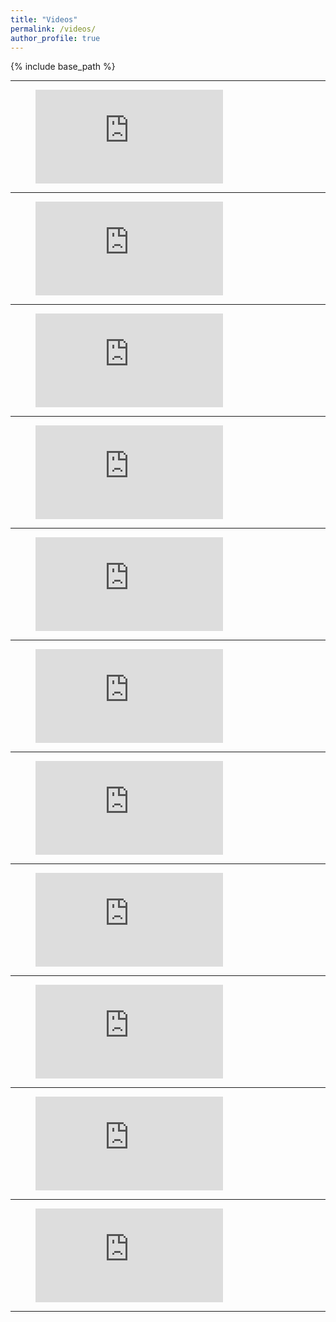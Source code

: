 ```yaml
---
title: "Videos"
permalink: /videos/
author_profile: true
---
```


{% include base_path %}

***

<figure class="video_container">
  <iframe src="https://www.youtube.com/embed/K15lNBAKDCs" frameborder="0" allowfullscreen="true"> </iframe>
</figure>

***

<figure class="video_container">
  <iframe src="https://www.youtube.com/embed/qoUlbSAiRko" frameborder="0" allowfullscreen="true"> </iframe>
</figure>

***

<figure class="video_container">
  <iframe src="https://www.youtube.com/embed/tGQO-6DPT1M" frameborder="0" allowfullscreen="true"> </iframe>
</figure>

***

<figure class="video_container">
  <iframe src="https://www.youtube.com/embed/igwULi_H1Kg" frameborder="0" allowfullscreen="true"> </iframe>
</figure>

***

<figure class="video_container">
  <iframe src="https://www.youtube.com/embed/XdUtyGu3p1o" frameborder="0" allowfullscreen="true"> </iframe>
</figure>

***

<figure class="video_container">
  <iframe src="https://www.youtube.com/embed/QCnU_M6DhYU" frameborder="0" allowfullscreen="true"> </iframe>
</figure>

***

<figure class="video_container">
  <iframe src="https://www.youtube.com/embed/_VBww8YQuA8" frameborder="0" allowfullscreen="true"> </iframe>
</figure>

***

<figure class="video_container">
  <iframe src="https://www.youtube.com/embed/24175-D8qZI" frameborder="0" allowfullscreen="true"> </iframe>
</figure>

***

<figure class="video_container">
  <iframe src="https://www.youtube.com/embed/4Q0eWI2UiT4" frameborder="0" allowfullscreen="true"> </iframe>
</figure>

***

<figure class="video_container">
  <iframe src="https://www.youtube.com/embed/UX8ou9xuYPE" frameborder="0" allowfullscreen="true"> </iframe>
</figure>

***

<figure class="video_container">
  <iframe src="https://www.youtube.com/embed/M1lE9MlFmVA" frameborder="0" allowfullscreen="true"> </iframe>
</figure>

***